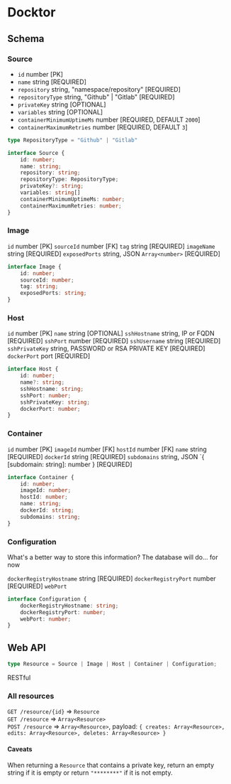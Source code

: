 # Docktor

## Schema

### Source
- `id` number [PK]
- `name` string [REQUIRED]
- `repository` string, "namespace/repository" [REQUIRED]
- `repositoryType` string, "Github" | "Gitlab" [REQUIRED]
- `privateKey` string [OPTIONAL]
- `variables` string [OPTIONAL]
- `containerMinimumUptimeMs` number [REQUIRED, DEFAULT `2000`]
- `containerMaximumRetries` number [REQUIRED, DEFAULT `3`]

```ts
type RepositoryType = "Github" | "Gitlab"

interface Source {
    id: number;
    name: string;
    repository: string;
    repositoryType: RepositoryType;
    privateKey?: string;
    variables: string[]
    containerMinimumUptimeMs: number;
    containerMaximumRetries: number;
}
```

### Image
`id` number [PK]
`sourceId` number [FK]
`tag` string [REQUIRED]
`imageName` string [REQUIRED]
`exposedPorts` string, JSON `Array<number>` [REQUIRED]

```ts
interface Image {
    id: number;
    sourceId: number;
    tag: string;
    exposedPorts: string;
}
```

### Host
`id` number [PK]
`name` string [OPTIONAL]
`sshHostname` string, IP or FQDN [REQUIRED]
`sshPort` number [REQUIRED]
`sshUsername` string [REQUIRED]
`sshPrivateKey` string, PASSWORD or RSA PRIVATE KEY [REQUIRED]
`dockerPort` port [REQUIRED]

```ts
interface Host {
    id: number;
    name?: string;
    sshHostname: string;
    sshPort: number;
    sshPrivateKey: string;
    dockerPort: number;
}
```

### Container
`id` number [PK]
`imageId` number [FK]
`hostId` number [FK]
`name` string [REQUIRED]
`dockerId` string [REQUIRED]
`subdomains` string, JSON `{ [subdomain: string]: number } [REQUIRED]

```ts
interface Container {
    id: number;
    imageId: number;
    hostId: number;
    name: string;
    dockerId: string;
    subdomains: string;
}
```

### Configuration
What's a better way to store this information? The database will do... for now

`dockerRegistryHostname` string [REQUIRED]
`dockerRegistryPort` number [REQUIRED]
`webPort`

```ts
interface Configuration {
    dockerRegistryHostname: string;
    dockerRegistryPort: number;
    webPort: number;
}
```
## Web API

```ts
type Resource = Source | Image | Host | Container | Configuration;
```

RESTful

### All resources

`GET /resource/{id}` => `Resource`  
`GET /resource` => `Array<Resource>`  
`POST /resource` => `Array<Resource>`, payload: `{ creates: Array<Resource>, edits: Array<Resource>, deletes: Array<Resource> }`  

#### Caveats
When returning a `Resource` that contains a private key, return an empty string if it is empty or return `"********"` if it is not empty.
